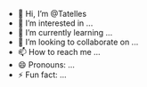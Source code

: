 - 👋 Hi, I’m @Tatelles
- 👀 I’m interested in ...
- 🌱 I’m currently learning ...
- 💞️ I’m looking to collaborate on ...
- 📫 How to reach me ...
- 😄 Pronouns: ...
- ⚡ Fun fact: ...

<!---
Tatelles/Tatelles is a ✨ special ✨ repository because its `README.md` (this file) appears on your GitHub profile.
You can click the Preview link to take a look at your changes.
--->






